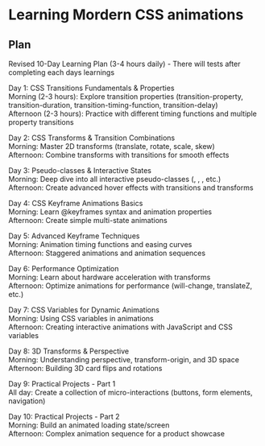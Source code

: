 # Learning Mordern CSS animations
## Plan

Revised 10-Day Learning Plan (3-4 hours daily) - There will tests after completing each days learnings

Day 1: CSS Transitions Fundamentals & Properties<br>
Morning (2-3 hours): Explore transition properties (transition-property, transition-duration, transition-timing-function, transition-delay)<br>
Afternoon (2-3 hours): Practice with different timing functions and multiple property transitions

Day 2: CSS Transforms & Transition Combinations<br>
Morning: Master 2D transforms (translate, rotate, scale, skew)<br>
Afternoon: Combine transforms with transitions for smooth effects

Day 3: Pseudo-classes & Interactive States<br>
Morning: Deep dive into all interactive pseudo-classes (, , , etc.)<br>
Afternoon: Create advanced hover effects with transitions and transforms

Day 4: CSS Keyframe Animations Basics<br>
Morning: Learn @keyframes syntax and animation properties<br>
Afternoon: Create simple multi-state animations

Day 5: Advanced Keyframe Techniques<br>
Morning: Animation timing functions and easing curves<br>
Afternoon: Staggered animations and animation sequences

Day 6: Performance Optimization<br>
Morning: Learn about hardware acceleration with transforms<br>
Afternoon: Optimize animations for performance (will-change, translateZ, etc.)

Day 7: CSS Variables for Dynamic Animations<br>
Morning: Using CSS variables in animations<br>
Afternoon: Creating interactive animations with JavaScript and CSS variables

Day 8: 3D Transforms & Perspective<br>
Morning: Understanding perspective, transform-origin, and 3D space<br>
Afternoon: Building 3D card flips and rotations

Day 9: Practical Projects - Part 1<br>
All day: Create a collection of micro-interactions (buttons, form elements, navigation)

Day 10: Practical Projects - Part 2<br>
Morning: Build an animated loading state/screen<br>
Afternoon: Complex animation sequence for a product showcase

